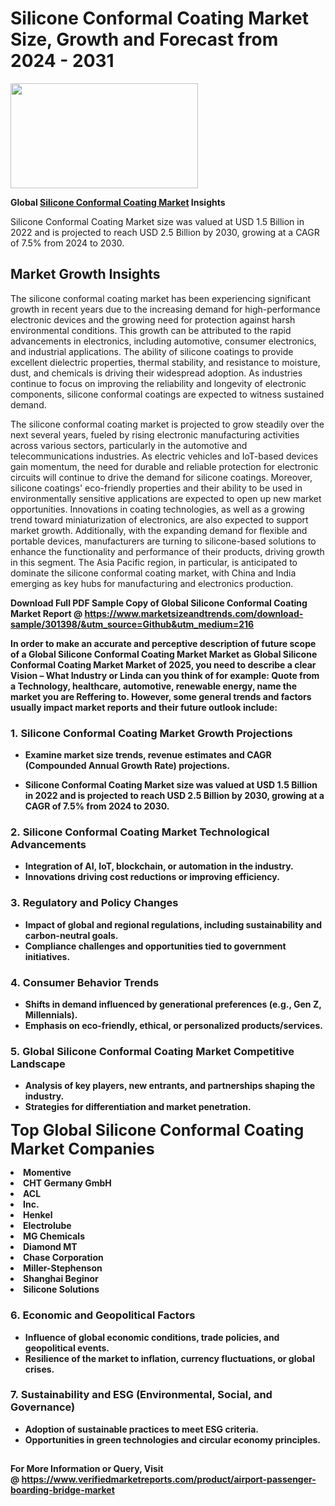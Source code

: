 <H1>Silicone Conformal Coating Market Size, Growth and Forecast from 2024 - 2031</H1><img class="aligncenter size-medium wp-image-584254" src="https://thirdeyenews.in/wp-content/uploads/2024/09/Global-Market-Research-300x168.jpeg" alt="" width="300" height="168" /><p><strong>Global&nbsp;<a href="https://www.marketsizeandtrends.com/download-sample/301398/&amp;utm_source=Github&utm_medium=216">Silicone Conformal Coating Market</a> Insights</strong></p><p>Silicone Conformal Coating Market size was valued at USD 1.5 Billion in 2022 and is projected to reach USD 2.5 Billion by 2030, growing at a CAGR of 7.5% from 2024 to 2030.</p><p><h2>Market Growth Insights</h2> The silicone conformal coating market has been experiencing significant growth in recent years due to the increasing demand for high-performance electronic devices and the growing need for protection against harsh environmental conditions. This growth can be attributed to the rapid advancements in electronics, including automotive, consumer electronics, and industrial applications. The ability of silicone coatings to provide excellent dielectric properties, thermal stability, and resistance to moisture, dust, and chemicals is driving their widespread adoption. As industries continue to focus on improving the reliability and longevity of electronic components, silicone conformal coatings are expected to witness sustained demand. <p><strong></strong></p> The silicone conformal coating market is projected to grow steadily over the next several years, fueled by rising electronic manufacturing activities across various sectors, particularly in the automotive and telecommunications industries. As electric vehicles and IoT-based devices gain momentum, the need for durable and reliable protection for electronic circuits will continue to drive the demand for silicone coatings. Moreover, silicone coatings' eco-friendly properties and their ability to be used in environmentally sensitive applications are expected to open up new market opportunities. Innovations in coating technologies, as well as a growing trend toward miniaturization of electronics, are also expected to support market growth. Additionally, with the expanding demand for flexible and portable devices, manufacturers are turning to silicone-based solutions to enhance the functionality and performance of their products, driving growth in this segment. The Asia Pacific region, in particular, is anticipated to dominate the silicone conformal coating market, with China and India emerging as key hubs for manufacturing and electronics production. <p><strong></p><p><span class=""><strong>Download Full PDF Sample Copy of Global Silicone Conformal Coating Market Report</strong> @ <a href="https://www.marketsizeandtrends.com/download-sample/301398/&amp;utm_source=Github&utm_medium=216" target="_blank">https://www.marketsizeandtrends.com/download-sample/301398/&amp;utm_source=Github&utm_medium=216</a></span></p><p>In order to make an accurate and perceptive description of future scope of a Global&nbsp;Silicone Conformal Coating Market Market as Global&nbsp;Silicone Conformal Coating Market Market of 2025, you need to describe a clear Vision &ndash; What Industry or Linda can you think of for example: Quote from a Technology, healthcare, automotive, renewable energy, name the market you are Reffering to. However, some general trends and factors usually impact market reports and their future outlook include:</p><h3>1.&nbsp;<strong>Silicone Conformal Coating Market Growth Projections</strong></h3><ul><li>Examine market size trends, revenue estimates and CAGR (Compounded Annual Growth Rate) projections.</li><li><p>Silicone Conformal Coating Market size was valued at USD 1.5 Billion in 2022 and is projected to reach USD 2.5 Billion by 2030, growing at a CAGR of 7.5% from 2024 to 2030.</p></li></ul><h3>2.&nbsp;<strong>Silicone Conformal Coating Market Technological Advancements</strong></h3><ul><li>Integration of AI, IoT, blockchain, or automation in the industry.</li><li>Innovations driving cost reductions or improving efficiency.</li></ul><h3>3.&nbsp;<strong>Regulatory and Policy Changes</strong></h3><ul><li>Impact of global and regional regulations, including sustainability and carbon-neutral goals.</li><li>Compliance challenges and opportunities tied to government initiatives.</li></ul><h3>4.&nbsp;<strong>Consumer Behavior Trends</strong></h3><ul><li>Shifts in demand influenced by generational preferences (e.g., Gen Z, Millennials).</li><li>Emphasis on eco-friendly, ethical, or personalized products/services.</li></ul><h3>5.&nbsp;<strong>Global Silicone Conformal Coating Market Competitive Landscape</strong></h3><ul><li>Analysis of key players, new entrants, and partnerships shaping the industry.</li><li>Strategies for differentiation and market penetration.</li></ul><p data-pm-slice="1 1 []"><span style="color: inherit; font-family: inherit; font-size: 25px;">Top Global Silicone Conformal Coating Market Companies</span></p><div class="" data-test-id=""><p><li>Momentive</li><li> CHT Germany GmbH</li><li> ACL</li><li> Inc.</li><li> Henkel</li><li> Electrolube</li><li> MG Chemicals</li><li> Diamond MT</li><li> Chase Corporation</li><li> Miller-Stephenson</li><li> Shanghai Beginor</li><li> Silicone Solutions</li></p></div><h3>6.&nbsp;<strong>Economic and Geopolitical Factors</strong></h3><ul><li>Influence of global economic conditions, trade policies, and geopolitical events.</li><li>Resilience of the market to inflation, currency fluctuations, or global crises.</li></ul><h3>7.&nbsp;<strong>Sustainability and ESG (Environmental, Social, and Governance)</strong></h3><ul><li>Adoption of sustainable practices to meet ESG criteria.</li><li>Opportunities in green technologies and circular economy principles.</li></ul><h2><strong style="font-size: 14px;">For More Information or Query, Visit @&nbsp;</strong><a style="background-color: #ffffff; font-size: 14px;" href="https://www.marketsizeandtrends.com/report/silicone-conformal-coating-market/" target="_blank">https://www.verifiedmarketreports.com/product/airport-passenger-boarding-bridge-market</a></h2>
